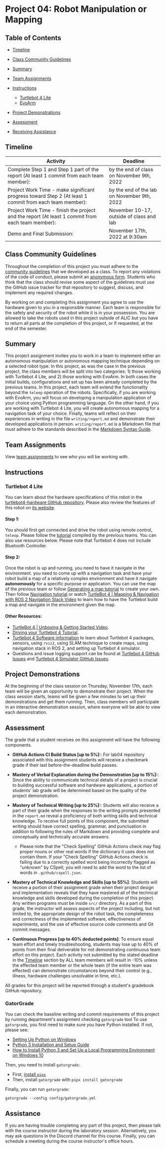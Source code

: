 # Project 04: Robot Manipulation or Mapping

## Table of Contents

- [Timeline](#timeline)
- [Class Community Guidelines](#class-community-guidelines)
- [Summary](#summary)
- [Team Assignments](#team-assignments)
- [Instructions](#Instructions)

  - [Turtlebot 4 Lite](#turtlebot-4-lite)
  - [EvoArm](#evoarm)

- [Project Demonstrations](#project-demonstrations)

- [Assessment](#assessment)

- [Receiving Assistance](#assistance)

## Timeline

Activity                                                                                               | Deadline
------------------------------------------------------------------------------------------------------ | -------------------------------------------
Complete Step 1 and Step 1 part of the report (At least 1 commit from each team member):               | by the end of class on November 9th, 2022
Project Work Time - make significant progress toward Step 2 (At least 1 commit from each team member): | by the end of the lab on November 9th, 2022
Project Work Time - finish the project and the report (At least 1 commit from each team member):       | November 10-17, outside of class and lab
Demo and Final Submission:                                                                             | November 17th, 2022 at 9:30am

## Class Community Guidelines

Throughout the completion of this project you must adhere to the [community guidelines](https://github.com/CMPSC-311-Allegheny-College-Fall-2022/course-information/blob/main/community_guidelines.md) that we developed as a class. To report any violations of the code of conduct, please submit an [anonymous form](https://forms.gle/tePfnLY12hyN1Xbd6). Students who think that the class should revise some aspect of the guidelines must use the GitHub issue tracker for that repository to suggest, discuss, and implement any required changes.

By working on and completing this assignment you agree to use the hardware given to you in a responsible manner. Each team is responsible for the safety and security of the robot while it is in your possession. You are allowed to take the robots used in this project outside of ALIC but you have to return all parts at the completion of this project, or if requested, at the end of the semester.

## Summary

This project assignment invites you to work in a team to implement either an autonomous manipulation or autonomous mapping technique depending on a selected robot type. In this project, as was the case in the previous project, the class members will be split into two categories: 1) those working with Turtlebot 4 Lite, and 2) those working with EvoArm. In both cases the initial builds, configurations and set up has been already completed by the previous teams. In this project, each team will extend the functionality beyond the `teleop` operation of the robots. Specifically, if you are working with EvoArm, you will focus on developing a manipulation application of your choice using Python programming language. On the other hand, if you are working with Turtlebot 4 Lite, you will create autonomous mapping for a navigation task of your choice. Finally, teams will reflect on their experiences in writing in the file `writing/report.md` and demonstrate their developed applications in person. `writing/report.md` is a Markdown file that must adhere to the standards described in the [Markdown Syntax Guide](https://guides.github.com/features/mastering-markdown/).

## Team Assignments

View [team assignments](https://docs.google.com/spreadsheets/d/1167k-1ZGXR8TJqWdfp61kC7IDzhSVTUTHP7-Urx7ehc/edit?usp=sharing) to see who you will be working with.

## Instructions

### Turtlebot 4 Lite

You can learn about the hardware specifications of this robot in the [turtlebot4-hardware GitHub repository](https://github.com/turtlebot/turtlebot4-hardware). Please also review the features of this robot on [its website](https://turtlebot.github.io/turtlebot4-user-manual/overview/features.html).

#### Step 1:

You should first get connected and drive the robot using remote control, `teleop`. Please follow the [tutorial](turtlebot_tutorial.md) compiled by the previous teams. You can also use resources below. Please note that Turtlebot 4 does not include Bluetooth Controller.

#### Step 2:

Once the robot is up and running, you need to have it navigate in the environment. you need to come up with a navigation task and have your robot build a map of a relatively complex environment and have it navigate **autonomously** for a specific purpose or application. You can use the map of the previous team or follow [Generating a map tutorial](https://turtlebot.github.io/turtlebot4-user-manual/tutorials/generate_map.html) to create your own. Then follow [Navigation tutorial](https://turtlebot.github.io/turtlebot4-user-manual/tutorials/navigation.html) or watch [TurtleBot 4 | Mapping & Navigation with ROS 2 Navigation Stack Video](https://www.youtube.com/watch?v=T3if0aPj0Eo) to learn how to have the Turtlebot build a map and navigate in the environment given the map.

#### Other Resources:

- [TurtleBot 4 | Unboxing & Getting Started Video](https://www.youtube.com/watch?v=QN01AXjoLdQ&t=0s).
- [Driving your Turtlebot 4 Tutorial](https://turtlebot.github.io/turtlebot4-user-manual/tutorials/driving.html).
- [Turtlebot 4 Software information](https://turtlebot.github.io/turtlebot4-user-manual/software/) to learn about Turtlebot 4 packages, sensors, using `rviz2`, using SLAM technique to create maps, using navigation stack in ROS 2, and setting up Turtlebot 4 simulator.
- Questions and issue logging support can be found at [Turtlebot 4 GitHub Issues](https://github.com/turtlebot/turtlebot4/issues) and [Turtlebot 4 Simulator GitHub Issues](https://github.com/turtlebot/turtlebot4_simulator/issues).

## Project Demonstrations

At the beginning of the class session on Thursday, November 17th, each team will be given an opportunity to demonstrate their project. When the class session starts, teams will be given a few minutes to set up their demonstrations and get them running. Then, class members will participate in an interactive demonstration session, where everyone will be able to view each demonstration.

## Assessment

The grade that a student receives on this assignment will have the following components.

- **GitHub Actions CI Build Status [up to 5%]:**: For lab04 repository associated with this assignment students will receive a checkmark grade if their last before-the-deadline build passes.

- **Mastery of Verbal Explanation during the Demonstration [up to 15%]:**: Since the ability to communicate technical details of a project is crucial to building successful software and hardware applications, a portion of students' lab grade will be determined based on the quality of the project demonstration.

- **Mastery of Technical Writing [up to 25%]:**: Students will also receive a part of their grade when the responses to the writing prompts presented in the `report.md` reveal a proficiency of both writing skills and technical knowledge. To receive full points of this component, the submitted writing should have correct spelling, grammar, and punctuation in addition to following the rules of Markdown and providing complete and conceptually and technically accurate answers.

  - Please note that the "Check Spelling" GitHub Actions check may flag proper nouns or other real words if the dictionary it uses does not contain them. If your "Check Spelling" GitHub Actions check is failing due to a correctly spelled word being incorrectly flagged as "unknown" by CSpell, you will need to add the word to the list of words in `.github/cspell.json`.

- **Mastery of Technical Knowledge and Skills [up to 55%]**: Students will receive a portion of their assignment grade when their project design and implementation reveals that they have mastered all of the technical knowledge and skills developed during the completion of this project. Any written programs must be inside `src/` directory. As a part of this grade, the instructor will assess aspects of the project including, but not limited to, the appropriate design of the robot task, the completeness and correctness of the implemented software, effectiveness of experiments, and the use of effective source code comments and Git commit messages.

- **Continuous Progress [up to 40% deducted points]**: To ensure equal team effort and timely troubleshooting, students may lose up to 40% of points from their final deliverable for not demonstrating continuous team effort on this project. Each activity not submitted by the stated deadline in the [Timeline](#timeline) section by ALL team members will result in -10% unless the effected team member or the whole team (if the entire team was effected) can demonstrate circumstances beyond their control (e.g., illness, hardware challenges unsolvable in time, etc.).

All grades for this project will be reported through a student's gradebook GitHub repository.

### GatorGrade

You can check the baseline writing and commit requirements of this project by running department's assignment checking `gatorgrade` tool To use `gatorgrade`, you first need to make sure you have Python installed. If not, please see:

- [Setting Up Python on Windows](https://realpython.com/lessons/python-windows-setup/)
- [Python 3 Installation and Setup Guide](https://realpython.com/installing-python/)
- [How to Install Python 3 and Set Up a Local Programming Environment on Windows 10](https://www.digitalocean.com/community/tutorials/how-to-install-python-3-and-set-up-a-local-programming-environment-on-windows-10)

Then, you need to install `gatorgrade`:

- First, [install `pipx`](https://pypa.github.io/pipx/installation/)
- Then, install `gatorgrade` with `pipx install gatorgrade`

Finally, you can run `gatorgrade`:

`gatorgrade --config config/gatorgrade.yml`

## Assistance

If you are having trouble completing any part of this project, then please talk with the course instructor during the laboratory session. Alternatively, you may ask questions in the Discord channel for this course. Finally, you can schedule a meeting during the course instructor's office hours.
